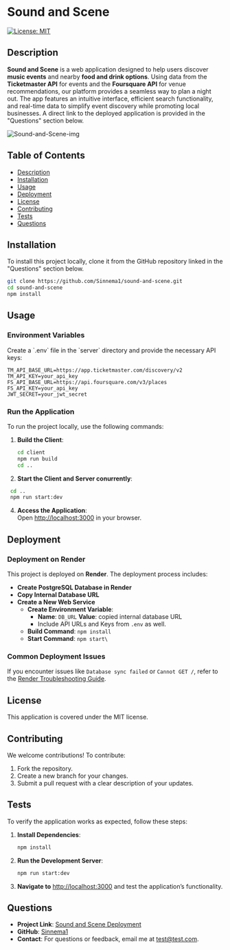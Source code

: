 # Sound and Scene

[![License: MIT](https://img.shields.io/badge/License-MIT-yellow.svg)](https://opensource.org/licenses/MIT)

## Description

**Sound and Scene** is a web application designed to help users discover **music events** and nearby **food and drink options**. Using data from the **Ticketmaster API** for events and the **Foursquare API** for venue recommendations, our platform provides a seamless way to plan a night out. The app features an intuitive interface, efficient search functionality, and real-time data to simplify event discovery while promoting local businesses. A direct link to the deployed application is provided in the "Questions" section below.

![Sound-and-Scene-img](https://github.com/user-attachments/assets/6d2196a0-37f3-49ed-bbb6-80e87995b1a5)


## Table of Contents

- [Description](#description)
- [Installation](#installation)
- [Usage](#usage)
- [Deployment](#deployment)
- [License](#license)
- [Contributing](#contributing)
- [Tests](#tests)
- [Questions](#questions)

## Installation

To install this project locally, clone it from the GitHub repository linked in the "Questions" section below.

```bash
git clone https://github.com/Sinnema1/sound-and-scene.git
cd sound-and-scene
npm install
```

## Usage

### Environment Variables

Create a \`.env\` file in the \`server\` directory and provide the necessary API keys:

```plaintext
TM_API_BASE_URL=https://app.ticketmaster.com/discovery/v2
TM_API_KEY=your_api_key
FS_API_BASE_URL=https://api.foursquare.com/v3/places
FS_API_KEY=your_api_key
JWT_SECRET=your_jwt_secret
```

### Run the Application

To run the project locally, use the following commands:

1. **Build the Client**:

   ```bash
   cd client
   npm run build
   cd ..
   ```

2. **Start the Client and Server conurrently**:

  ```bash
   cd ..
   npm run start:dev
   ```

4. **Access the Application**:  
   Open [http://localhost:3000](http://localhost:3000) in your browser.

## Deployment

### Deployment on Render

This project is deployed on **Render**. The deployment process includes:

- **Create PostgreSQL Database in Render**
- **Copy Internal Database URL**
- **Create a New Web Service**
  - **Create Environment Variable**:
    - **Name**: `DB_URL` **Value**: copied internal database URL
    - Include API URLs and Keys from `.env` as well.
  - **Build Command**: `npm install`
  - **Start Command**: `npm start\`

### Common Deployment Issues

If you encounter issues like `Database sync failed` or `Cannot GET /`, refer to the [Render Troubleshooting Guide](https://render.com/docs/troubleshooting-deploys).

## License

This application is covered under the MIT license.

## Contributing

We welcome contributions! To contribute:

1. Fork the repository.
2. Create a new branch for your changes.
3. Submit a pull request with a clear description of your updates.

## Tests

To verify the application works as expected, follow these steps:

1. **Install Dependencies**:

   ```bash
   npm install
   ```

2. **Run the Development Server**:

   ```bash
   npm run start:dev
   ```

3. **Navigate to** [http://localhost:3000](http://localhost:3000) and test the application’s functionality.

## Questions

- **Project Link**: [Sound and Scene Deployment](https://sound-and-scene-2.onrender.com/)
- **GitHub**: [Sinnema1](https://github.com/YourChumMoop/sound-and-scene)
- **Contact**: For questions or feedback, email me at [test@test.com](mailto:test@test.com).
